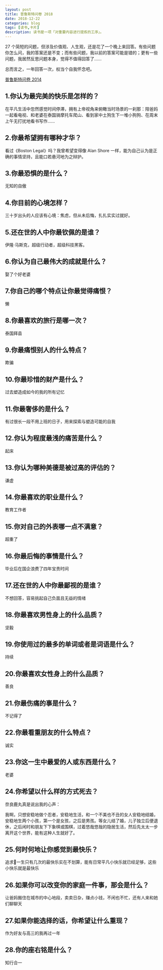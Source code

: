 ```yaml
---
layout: post
title: 普鲁斯特问卷 2018
date: 2018-12-22
categories: blog
tags: [读书,卡片]
description: 读书是一项「对重要内容进行提炼的工序」。
---
```



27 个简短的问题，但涉及价值观、人生观，还是花了一个晚上来回答。有些问题你怎么问，我的答案还是不变；而有些问题，我以前的答案可能是错的；更有一些问题，我居然反思问题本身，觉得不值得回答了……

总而言之，一年回答一次，权当个自我怀念吧。

[普鲁斯特问卷 2014](http://www.cnfeat.com/blog/2014/12/09/Proust-Questionnaire/)

## 1.你认为最完美的快乐是怎样的？

在平凡生活中忽然感觉时间停滞，拥有上帝视角来俯瞰当时场景的一刹那：陪爸妈一起看电视、和老婆在泰国骑摩托车爬山、看到家中土狗生下一堆小狗狗、在周末上午无打扰地看书写作……

## 2.你最希望拥有哪种才华？

看过《Boston Legal》吗？我曾希望变得像 Alan Shore 一样，能为自己认为是正确的事情坚持，且能口若悬河地为之辩护。

## 3.你最恐惧的是什么？

无知的自傲

## 4.你目前的心境怎样？

三十岁出头的人应该有心境：焦虑，但从未后悔，扎扎实实过就好。

## 5.还在世的人中你最钦佩的是谁？

伊隆·马斯克，超级行动者，超级科技黑客。

## 6.你认为自己最伟大的成就是什么？

娶了个好老婆

## 7.你自己的哪个特点让你最觉得痛恨？

懒

## 8.你最喜欢的旅行是哪一次？

泰国拜县

## 9.你最痛恨别人的什么特点？

欺骗

## 10.你最珍惜的财产是什么？

过去塑造成如今的我的所有记忆

## 11.你最奢侈的是什么？

有过很长一段不用上班的日子，用来探索与塑造可能的自我

## 12.你认为程度最浅的痛苦是什么？

起床

## 13.你认为哪种美德是被过高的评估的？

谦虚

## 14.你最喜欢的职业是什么？

教育工作者

## 15.你对自己的外表哪一点不满意？

超重了

## 16.你最后悔的事情是什么？

毕业后在国企浪费了四年宝贵时间

## 17.还在世的人中你最鄙视的是谁？

不想回答，容易挑起自己负面且无益的情绪

## 18.你最喜欢男性身上的什么品质？

坚毅

## 19.你使用过的最多的单词或者是词语是什么？

持续

## 20.你最喜欢女性身上的什么品质？

善良

## 21.你最伤痛的事是什么？

不记得了

## 22.你最看重朋友的什么特点？

诚实

## 23.你这一生中最爱的人或东西是什么？

老婆

## 24.你希望以什么样的方式死去？

奈良鹿丸真是说出我的心声：

我啊，只想安稳地做个忍者，安稳地生活，和一个不美也不丑的女人安稳地结婚，安稳地生两个小孩，第一个是女孩，之后是男孩。等女儿结了婚，儿子独立后便退休，之后闲时和朋友下下象棋或围棋，过着悠哉悠哉的隐居生活，然后先太太一步离开这个世界，能有这种人生就好了。

## 25.何时何地让你感觉到最快乐？

追求一生只有几次的最快乐实在不划算，能有日常平凡小快乐就已经足够，这些小快乐就是最快乐

## 26.如果你可以改变你的家庭一件事，那会是什么？

让爸妈搬住在城市的中心地段，卖卖日杂，赚点小钱，不闲也不忙，还有人来和她们聊聊天

## 27.如果你能选择的话，你希望让什么重现？

作为好友与高三的我再过一年

## 28.你的座右铭是什么？

知行合一


